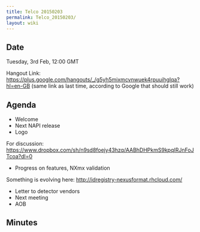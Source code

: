 ```yaml
---
title: Telco 20150203
permalink: Telco_20150203/
layout: wiki
---
```


Date
----

Tuesday, 3rd Feb, 12:00 GMT

Hangout Link:
<https://plus.google.com/hangouts/_/g5yh5mixmcvnwuek4rpuuihglqa?hl=en-GB>
(same link as last time, according to Google that should still work)

Agenda
------

-   Welcome
-   Next NAPI release
-   Logo

  
  
For discussion:
<https://www.dropbox.com/sh/n9sd8foejy43hzq/AABhDHPkmS9kpqIRJnFoJTcoa?dl=0>

-   Progress on features, NXmx validation

  
  
Something is evolving here: <http://idregistry-nexusformat.rhcloud.com/>

-   Letter to detector vendors
-   Next meeting
-   AOB

Minutes
-------
